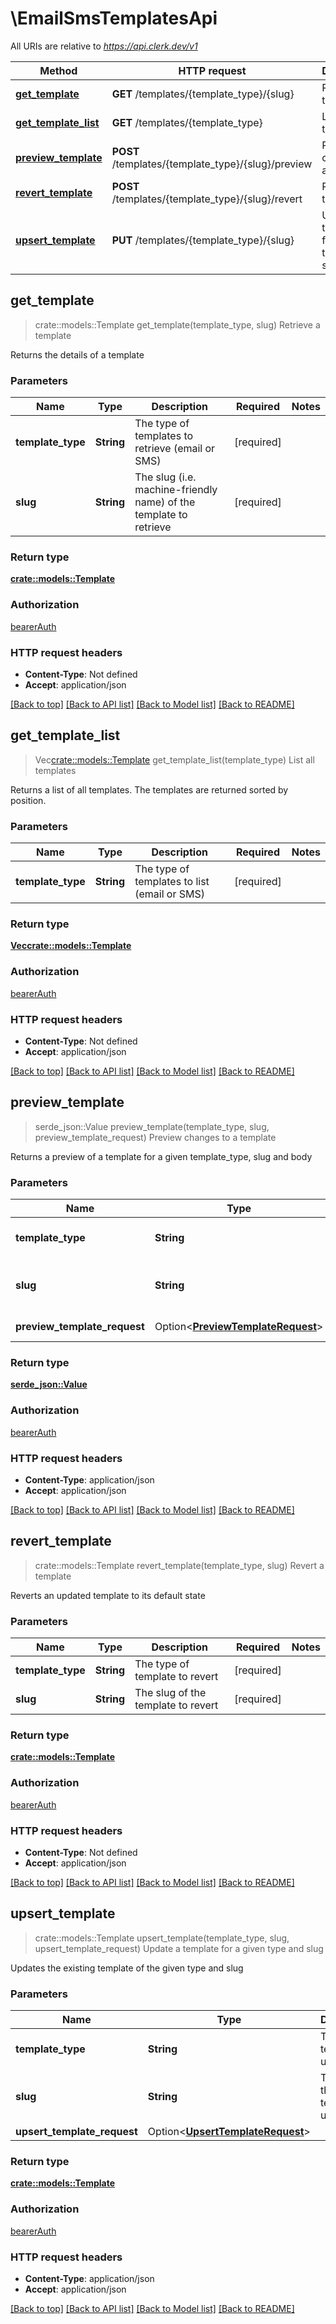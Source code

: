 # \EmailSmsTemplatesApi

All URIs are relative to *https://api.clerk.dev/v1*

Method | HTTP request | Description
------------- | ------------- | -------------
[**get_template**](EmailSmsTemplatesApi.md#get_template) | **GET** /templates/{template_type}/{slug} | Retrieve a template
[**get_template_list**](EmailSmsTemplatesApi.md#get_template_list) | **GET** /templates/{template_type} | List all templates
[**preview_template**](EmailSmsTemplatesApi.md#preview_template) | **POST** /templates/{template_type}/{slug}/preview | Preview changes to a template
[**revert_template**](EmailSmsTemplatesApi.md#revert_template) | **POST** /templates/{template_type}/{slug}/revert | Revert a template
[**upsert_template**](EmailSmsTemplatesApi.md#upsert_template) | **PUT** /templates/{template_type}/{slug} | Update a template for a given type and slug



## get_template

> crate::models::Template get_template(template_type, slug)
Retrieve a template

Returns the details of a template

### Parameters


Name | Type | Description  | Required | Notes
------------- | ------------- | ------------- | ------------- | -------------
**template_type** | **String** | The type of templates to retrieve (email or SMS) | [required] |
**slug** | **String** | The slug (i.e. machine-friendly name) of the template to retrieve | [required] |

### Return type

[**crate::models::Template**](Template.md)

### Authorization

[bearerAuth](../README.md#bearerAuth)

### HTTP request headers

- **Content-Type**: Not defined
- **Accept**: application/json

[[Back to top]](#) [[Back to API list]](../README.md#documentation-for-api-endpoints) [[Back to Model list]](../README.md#documentation-for-models) [[Back to README]](../README.md)


## get_template_list

> Vec<crate::models::Template> get_template_list(template_type)
List all templates

Returns a list of all templates. The templates are returned sorted by position.

### Parameters


Name | Type | Description  | Required | Notes
------------- | ------------- | ------------- | ------------- | -------------
**template_type** | **String** | The type of templates to list (email or SMS) | [required] |

### Return type

[**Vec<crate::models::Template>**](Template.md)

### Authorization

[bearerAuth](../README.md#bearerAuth)

### HTTP request headers

- **Content-Type**: Not defined
- **Accept**: application/json

[[Back to top]](#) [[Back to API list]](../README.md#documentation-for-api-endpoints) [[Back to Model list]](../README.md#documentation-for-models) [[Back to README]](../README.md)


## preview_template

> serde_json::Value preview_template(template_type, slug, preview_template_request)
Preview changes to a template

Returns a preview of a template for a given template_type, slug and body

### Parameters


Name | Type | Description  | Required | Notes
------------- | ------------- | ------------- | ------------- | -------------
**template_type** | **String** | The type of template to preview | [required] |
**slug** | **String** | The slug of the template to preview | [required] |
**preview_template_request** | Option<[**PreviewTemplateRequest**](PreviewTemplateRequest.md)> | Required parameters |  |

### Return type

[**serde_json::Value**](serde_json::Value.md)

### Authorization

[bearerAuth](../README.md#bearerAuth)

### HTTP request headers

- **Content-Type**: application/json
- **Accept**: application/json

[[Back to top]](#) [[Back to API list]](../README.md#documentation-for-api-endpoints) [[Back to Model list]](../README.md#documentation-for-models) [[Back to README]](../README.md)


## revert_template

> crate::models::Template revert_template(template_type, slug)
Revert a template

Reverts an updated template to its default state

### Parameters


Name | Type | Description  | Required | Notes
------------- | ------------- | ------------- | ------------- | -------------
**template_type** | **String** | The type of template to revert | [required] |
**slug** | **String** | The slug of the template to revert | [required] |

### Return type

[**crate::models::Template**](Template.md)

### Authorization

[bearerAuth](../README.md#bearerAuth)

### HTTP request headers

- **Content-Type**: Not defined
- **Accept**: application/json

[[Back to top]](#) [[Back to API list]](../README.md#documentation-for-api-endpoints) [[Back to Model list]](../README.md#documentation-for-models) [[Back to README]](../README.md)


## upsert_template

> crate::models::Template upsert_template(template_type, slug, upsert_template_request)
Update a template for a given type and slug

Updates the existing template of the given type and slug

### Parameters


Name | Type | Description  | Required | Notes
------------- | ------------- | ------------- | ------------- | -------------
**template_type** | **String** | The type of template to update | [required] |
**slug** | **String** | The slug of the template to update | [required] |
**upsert_template_request** | Option<[**UpsertTemplateRequest**](UpsertTemplateRequest.md)> |  |  |

### Return type

[**crate::models::Template**](Template.md)

### Authorization

[bearerAuth](../README.md#bearerAuth)

### HTTP request headers

- **Content-Type**: application/json
- **Accept**: application/json

[[Back to top]](#) [[Back to API list]](../README.md#documentation-for-api-endpoints) [[Back to Model list]](../README.md#documentation-for-models) [[Back to README]](../README.md)


